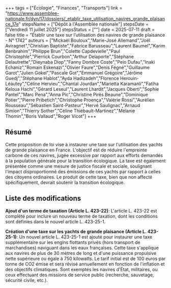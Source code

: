+++
tags = ["Écologie", "Finances", "Transports"]
link = "https://www.assemblee-nationale.fr/dyn/17/dossiers/_etablir_taxe_utilisation_navires_grande_plaisance_17e"
stepsName = ["Dépôt à l'Assemblée nationale"]
stepsDate = ["Vendredi 11 juillet 2025"]
stepsStatus = [""]
date = 2025-07-11
draft = false
title = "Établir une taxe sur l’utilisation des navires de grande plaisance - N° 1742"
auteurs = ["Mickaël Bouloux","Marie-José Allemand","Joël Aviragnet","Christian Baptiste","Fabrice Barusseau","Laurent Baumel","Karim Benbrahim","Philippe Brun","Colette Capdevielle","Paul Christophle","Pierrick Courbon","Arthur Delaporte","Stéphane Delautrette","Dieynaba Diop","Fanny Dombre Coste","Peio Dufau","Inaki Echaniz","Romain Eskenazi","Olivier Faure","Denis Fégné","Guillaume Garot","Julien Gokel","Pascale Got","Emmanuel Grégoire","Jérôme Guedj","Stéphane Hablot","Ayda Hadizadeh","Florence Herouin-Léautey","Céline Hervieu","Chantal Jourdan","Marietta Karamanli","Fatiha Keloua Hachi","Gérard Leseul","Laurent Lhardit","Jacques Oberti","Sophie Pantel","Marc Pena","Anna Pic","Christine Pirès Beaune","Dominique Potier","Pierre Pribetich","Christophe Proença","Valérie Rossi","Aurélien Rousseau","Sébastien Saint-Pasteur","Hervé Saulignac","Arnaud Simion","Thierry Sother","Céline Thiébault-Martinez","Mélanie Thomin","Boris Vallaud","Roger Vicot"]
+++

## Résumé

Cette proposition de loi vise à instaurer une taxe sur l'utilisation des yachts de grande plaisance en France. L'objectif est de réduire l'empreinte carbone de ces navires, jugée excessive par rapport aux efforts demandés à la population générale pour la transition écologique. La taxe est également présentée comme une mesure de justice fiscale et sociale, soulignant l'impact disproportionné des émissions de ces yachts par rapport à celles des citoyens ordinaires. Le produit de cette taxe, bien que non affecté spécifiquement, devrait soutenir la transition écologique.

## Liste des modifications

**Ajout d'un terme de taxation (Article L. 423-22)**: L'article L. 423-22 est complété pour inclure un nouveau terme de taxation, dont les conditions sont définies dans le nouvel article L. 423-25-1.

**Création d'une taxe sur les yachts de grande plaisance (Article L. 423-25-1)**: Un nouvel article L. 423-25-1 est ajouté pour instaurer une taxe supplémentaire sur les engins flottants privés (hors transport de marchandises) naviguant dans les eaux françaises. Cette taxe s'applique aux navires de plus de 30 mètres de long et d'une puissance propulsive nette supérieure ou égale à 750 kilowatts. Le tarif initial est de 100 euros par tonne de CO2 émise et sera révisé annuellement en fonction de l'inflation et des objectifs climatiques. Sont exemptés les navires d'État, militaires, ou ceux effectuant des missions de service public (recherche, sauvetage, sécurité civile, etc.).
